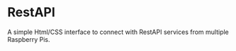 # RestAPI
A simple Html/CSS interface to connect with RestAPI services from multiple Raspberry Pis.
